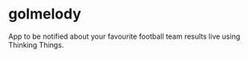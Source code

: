 golmelody
=========

App to be notified about your favourite football team results live using Thinking Things.
